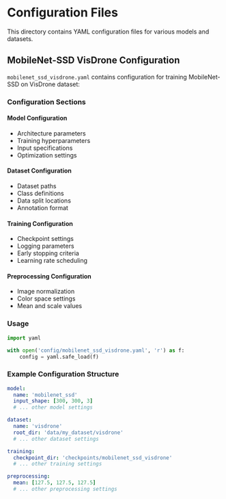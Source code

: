 # Configuration Files

This directory contains YAML configuration files for various models and datasets.

## MobileNet-SSD VisDrone Configuration

`mobilenet_ssd_visdrone.yaml` contains configuration for training MobileNet-SSD on VisDrone dataset:

### Configuration Sections

#### Model Configuration
- Architecture parameters
- Training hyperparameters
- Input specifications
- Optimization settings

#### Dataset Configuration
- Dataset paths
- Class definitions
- Data split locations
- Annotation format

#### Training Configuration
- Checkpoint settings
- Logging parameters
- Early stopping criteria
- Learning rate scheduling

#### Preprocessing Configuration
- Image normalization
- Color space settings
- Mean and scale values

### Usage

```python
import yaml

with open('config/mobilenet_ssd_visdrone.yaml', 'r') as f:
    config = yaml.safe_load(f)
```

### Example Configuration Structure

```yaml
model:
  name: 'mobilenet_ssd'
  input_shape: [300, 300, 3]
  # ... other model settings

dataset:
  name: 'visdrone'
  root_dir: 'data/my_dataset/visdrone'
  # ... other dataset settings

training:
  checkpoint_dir: 'checkpoints/mobilenet_ssd_visdrone'
  # ... other training settings

preprocessing:
  mean: [127.5, 127.5, 127.5]
  # ... other preprocessing settings
```
